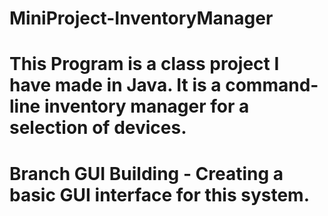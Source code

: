 # MiniProject-InventoryManager
# This Program is a class project I have made in Java. It is a command-line inventory manager for a selection of devices.
# Branch GUI Building - Creating a basic GUI interface for this system.

